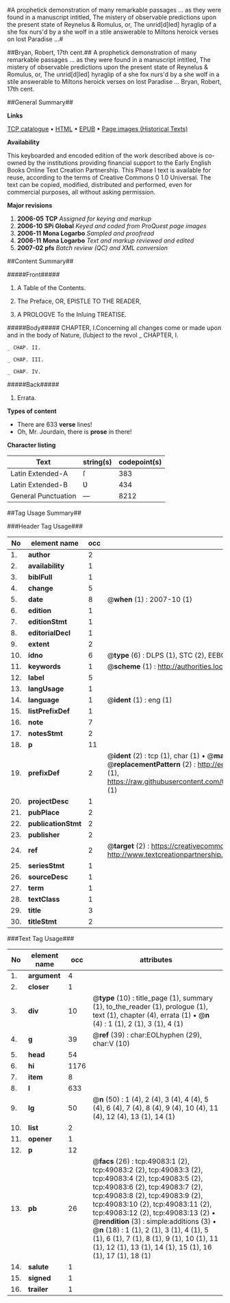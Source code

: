 #A prophetick demonstration of many remarkable passages ... as they were found in a manuscript intitled, The mistery of observable predictions upon the present state of Reynelus & Romulus, or, The unrid[d]led] hyraglip of a she fox nurs'd by a she wolf in a stile answerable to Miltons heroick verses on lost Paradise ...#

##Bryan, Robert, 17th cent.##
A prophetick demonstration of many remarkable passages ... as they were found in a manuscript intitled, The mistery of observable predictions upon the present state of Reynelus & Romulus, or, The unrid[d]led] hyraglip of a she fox nurs'd by a she wolf in a stile answerable to Miltons heroick verses on lost Paradise ...
Bryan, Robert, 17th cent.

##General Summary##

**Links**

[TCP catalogue](http://www.ota.ox.ac.uk/tcp/)  • 
[HTML](http://tei.it.ox.ac.uk/tcp/Texts-HTML/free/A29/A29937.html)  • 
[EPUB](http://tei.it.ox.ac.uk/tcp/Texts-EPUB/free/A29/A29937.epub) • 
[Page images (Historical Texts)](https://data.historicaltexts.jisc.ac.uk/view?pubId=eebo-11781517e&pageId=eebo-11781517e-49083-1)

**Availability**

This keyboarded and encoded edition of the
	       work described above is co-owned by the institutions
	       providing financial support to the Early English Books
	       Online Text Creation Partnership. This Phase I text is
	       available for reuse, according to the terms of Creative
	       Commons 0 1.0 Universal. The text can be copied,
	       modified, distributed and performed, even for
	       commercial purposes, all without asking permission.

**Major revisions**

1. __2006-05__ __TCP__ *Assigned for keying and markup*
1. __2006-10__ __SPi Global__ *Keyed and coded from ProQuest page images*
1. __2006-11__ __Mona Logarbo__ *Sampled and proofread*
1. __2006-11__ __Mona Logarbo__ *Text and markup reviewed and edited*
1. __2007-02__ __pfs__ *Batch review (QC) and XML conversion*

##Content Summary##

#####Front#####

1. A Table of the Contents.

1. The Preface, OR, EPISTLE TO THE READER,

1. A PROLOGVE To the Inſuing TREATISE.

#####Body#####
CHAPTER, I.Concerning all changes come or made upon and in the body of Nature, (ſubject to the revol
    _ CHAPTER, I.

    _ CHAP. II.

    _ CHAP. III.

    _ CHAP. IV.

#####Back#####

1. Errata.

**Types of content**

  * There are 633 **verse** lines!
  * Oh, Mr. Jourdain, there is **prose** in there!

**Character listing**


|Text|string(s)|codepoint(s)|
|---|---|---|
|Latin Extended-A|ſ|383|
|Latin Extended-B|Ʋ|434|
|General Punctuation|—|8212|

##Tag Usage Summary##

###Header Tag Usage###

|No|element name|occ|attributes|
|---|---|---|---|
|1.|__author__|2||
|2.|__availability__|1||
|3.|__biblFull__|1||
|4.|__change__|5||
|5.|__date__|8| @__when__ (1) : 2007-10 (1)|
|6.|__edition__|1||
|7.|__editionStmt__|1||
|8.|__editorialDecl__|1||
|9.|__extent__|2||
|10.|__idno__|6| @__type__ (6) : DLPS (1), STC (2), EEBO-CITATION (1), OCLC (1), VID (1)|
|11.|__keywords__|1| @__scheme__ (1) : http://authorities.loc.gov/ (1)|
|12.|__label__|5||
|13.|__langUsage__|1||
|14.|__language__|1| @__ident__ (1) : eng (1)|
|15.|__listPrefixDef__|1||
|16.|__note__|7||
|17.|__notesStmt__|2||
|18.|__p__|11||
|19.|__prefixDef__|2| @__ident__ (2) : tcp (1), char (1)  •  @__matchPattern__ (2) : ([0-9\-]+):([0-9IVX]+) (1), (.+) (1)  •  @__replacementPattern__ (2) : http://eebo.chadwyck.com/downloadtiff?vid=$1&page=$2 (1), https://raw.githubusercontent.com/textcreationpartnership/Texts/master/tcpchars.xml#$1 (1)|
|20.|__projectDesc__|1||
|21.|__pubPlace__|2||
|22.|__publicationStmt__|2||
|23.|__publisher__|2||
|24.|__ref__|2| @__target__ (2) : https://creativecommons.org/publicdomain/zero/1.0/ (1), http://www.textcreationpartnership.org/docs/. (1)|
|25.|__seriesStmt__|1||
|26.|__sourceDesc__|1||
|27.|__term__|1||
|28.|__textClass__|1||
|29.|__title__|3||
|30.|__titleStmt__|2||


###Text Tag Usage###

|No|element name|occ|attributes|
|---|---|---|---|
|1.|__argument__|4||
|2.|__closer__|1||
|3.|__div__|10| @__type__ (10) : title_page (1), summary (1), to_the_reader (1), prologue (1), text (1), chapter (4), errata (1)  •  @__n__ (4) : 1 (1), 2 (1), 3 (1), 4 (1)|
|4.|__g__|39| @__ref__ (39) : char:EOLhyphen (29), char:V (10)|
|5.|__head__|54||
|6.|__hi__|1176||
|7.|__item__|8||
|8.|__l__|633||
|9.|__lg__|50| @__n__ (50) : 1 (4), 2 (4), 3 (4), 4 (4), 5 (4), 6 (4), 7 (4), 8 (4), 9 (4), 10 (4), 11 (4), 12 (4), 13 (1), 14 (1)|
|10.|__list__|2||
|11.|__opener__|1||
|12.|__p__|12||
|13.|__pb__|26| @__facs__ (26) : tcp:49083:1 (2), tcp:49083:2 (2), tcp:49083:3 (2), tcp:49083:4 (2), tcp:49083:5 (2), tcp:49083:6 (2), tcp:49083:7 (2), tcp:49083:8 (2), tcp:49083:9 (2), tcp:49083:10 (2), tcp:49083:11 (2), tcp:49083:12 (2), tcp:49083:13 (2)  •  @__rendition__ (3) : simple:additions (3)  •  @__n__ (18) : 1 (1), 2 (1), 3 (1), 4 (1), 5 (1), 6 (1), 7 (1), 8 (1), 9 (1), 10 (1), 11 (1), 12 (1), 13 (1), 14 (1), 15 (1), 16 (1), 17 (1), 18 (1)|
|14.|__salute__|1||
|15.|__signed__|1||
|16.|__trailer__|1||
